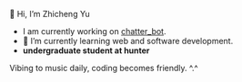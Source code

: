 👋 Hi, I’m Zhicheng Yu

- I am currently working on [chatter_bot](https://github.com/Zhichengu1/Torch_Bot).
- 🌱 I’m currently learning web and software development.
- **undergraduate student at hunter**

Vibing to music daily, coding becomes friendly. ^.^

<!---
Zhichengu1/Zhichengu1 is a ✨ special ✨ repository because its `README.md` (this file) appears on your GitHub profile.
You can click the Preview link to take a look at your changes.
--->
